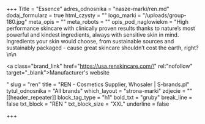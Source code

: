 +++
Title = "Essence"
adres_odnosnika = "nasze-marki/ren.md"
dodaj_formularz = true
html_czysty = ""
logo_marki = "/uploads/group-180.jpg"
meta_opis = ""
meta_robots = ""
opis_pod_naglowiekm = "High performance skincare with clinically proven results thanks to nature’s most powerful and kindest ingredients, always with sensitive skin in mind.  Ingredients your skin would choose, from sustainable sources and sustainably packaged - cause great skincare shouldn’t cost the earth, right?\n\n    <p><a class=\"brand_link\" href=\"https://usa.renskincare.com/\" rel:\"nofollow\" target=\"_blank\">Manufacturer's website</a></p>"
slug = "ren"
title = "REN - Cosmetics Supplier, Whosaler | S-brands.pl"
tytul_odnosnika = "All brands"
which_layout = "strona-marki"
zdjecie = ""
[[header_repeater]]
block_tag_type = "h1"
bold_txt = "gruby"
break_line = false
txt_block = "REN "
txt_block_size = "XXL"
underline = false

+++
